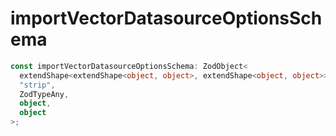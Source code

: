 # importVectorDatasourceOptionsSchema

```ts
const importVectorDatasourceOptionsSchema: ZodObject<
  extendShape<extendShape<object, object>, extendShape<object, object>>,
  "strip",
  ZodTypeAny,
  object,
  object
>;
```
